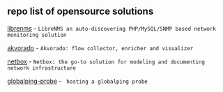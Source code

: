 ## repo list of opensource solutions

[librenms](https://github.com/librenms/librenms/) - ```LibreNMS an auto-discovering PHP/MySQL/SNMP based network monitoring solution```

[akvorado](https://github.com/akvorado/akvorado) - ```Akvorado: flow collector, enricher and visualizer```

[netbox](https://github.com/netbox-community/netbox) - ```Netbox: the go-to solution for modeling and documenting network infrastructure```

[globalping-probe](https://github.com/jsdelivr/globalping-probe) - ``` hosting a globalping probe```

